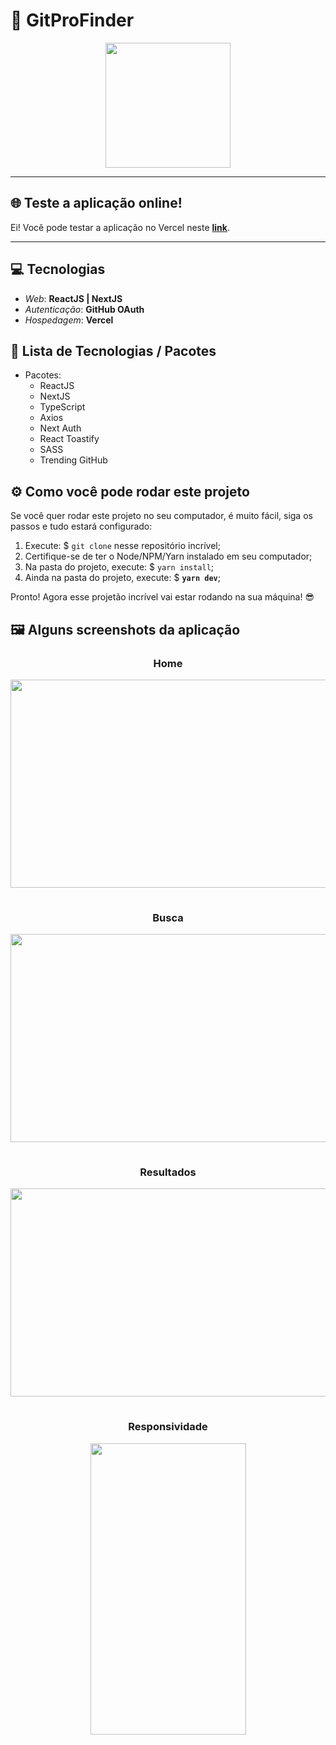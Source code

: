 # 🚀 GitProFinder

<p align='center' 
style='
display:flex; 
justify-content: center; 
align-items: center;'
>
    <img src="https://camo.githubusercontent.com/002313a28ac7d09f24e8a70358139bb4f7c2c32eaf83a926e873bedf67b69eac/68747470733a2f2f6d656469612e67697068792e636f6d2f6d656469612f654e41736a4f353574506267616f72376d612f67697068792e676966" width=200 height=200/>
</p>

---

## 🌐 Teste a aplicação online!

Ei! Você pode testar a aplicação no Vercel neste **[link](https://gitprofinder.vercel.app/)**.

---

## 💻 Tecnologias

- _Web_: **ReactJS | NextJS**
- _Autenticação_: **GitHub OAuth**
- _Hospedagem_: **Vercel**

## 📂 Lista de Tecnologias / Pacotes

- Pacotes:
  - ReactJS
  - NextJS
  - TypeScript
  - Axios
  - Next Auth
  - React Toastify
  - SASS
  - Trending GitHub

## ⚙ Como você pode rodar este projeto

Se você quer rodar este projeto no seu computador, é muito fácil, siga os passos e tudo estará configurado:

1. Execute: $ `git clone` nesse repositório incrível;
2. Certifique-se de ter o Node/NPM/Yarn instalado em seu computador;
3. Na pasta do projeto, execute: $ `yarn install`;
4. Ainda na pasta do projeto, execute: $ <strong>`yarn dev`</strong>;

Pronto! Agora esse projetão incrível vai estar rodando na sua máquina! 😎

## 🖼️ Alguns screenshots da aplicação

<div align='center'>
    <h3>Home</h3>
    <img src="https://i.imgur.com/W6ECYSM.png" width=640 height=333 style='margin-bottom:15px'/>
    <h3>Busca</h3>
    <img src="https://i.imgur.com/WK29vGi.png" width=640 height=333 style='margin-bottom:15px'/>
    <h3>Resultados</h3>
    <img src="https://i.imgur.com/NtAIxaD.png" width=640 height=333 style='margin-bottom:15px'/>
    <h3>Responsividade</h3>
    <img src="https://i.imgur.com/dPsLpzE.png" width=249 height=466 style='margin-bottom:15px'/>
</div>
